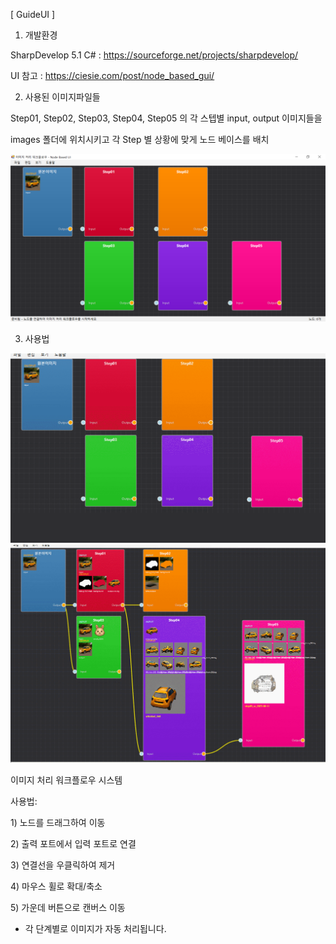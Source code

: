 [ GuideUI ]

1. 개발환경

SharpDevelop 5.1 C# : https://sourceforge.net/projects/sharpdevelop/

UI 참고 : https://ciesie.com/post/node_based_gui/


2. 사용된 이미지파일들

Step01, Step02, Step03, Step04, Step05 의 각 스텝별 input, output 이미지들을

images 폴더에 위치시키고 각 Step 별 상황에 맞게 노드 베이스를 배치

<img src='https://raw.githubusercontent.com/ravendev-team/ravendev-ai/refs/heads/main/GuideUI/NodeBaseUI_sc01.png' />

3. 사용법

<img src='https://raw.githubusercontent.com/ravendev-team/ravendev-ai/refs/heads/main/GuideUI/GuideUI_2025-08-13.gif' />

<img src='https://raw.githubusercontent.com/ravendev-team/ravendev-ai/refs/heads/main/GuideUI/GuideUI_2025-08-13_02.gif' />

이미지 처리 워크플로우 시스템

사용법:

1&#41; 노드를 드래그하여 이동
   
2&#41; 출력 포트에서 입력 포트로 연결

3&#41; 연결선을 우클릭하여 제거

4&#41; 마우스 휠로 확대/축소 

5&#41; 가운데 버튼으로 캔버스 이동 

* 각 단계별로 이미지가 자동 처리됩니다.

